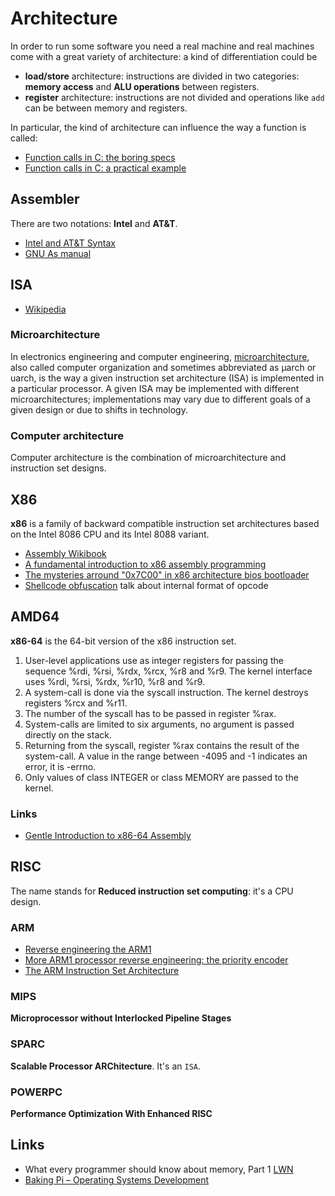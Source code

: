 # Architecture

In order to run some software you need a real machine and
real machines come with a great variety of architecture: a kind of differentiation
could be

 * **load/store** architecture: instructions are divided in two categories: **memory access** and **ALU operations** between registers.
 * **register** architecture: instructions are not divided and operations like ``add`` can be between memory and registers.

In particular, the kind of architecture can influence the way a function is called:

 - [Function calls in C: the boring specs](http://www.gghh.name/dibtp/2015/11/10/function-calls-in-c-the-boring-specs.html)
 - [Function calls in C: a practical example](http://www.gghh.name/dibtp/2015/11/11/function-calls-in-c-practical-example.html)

## Assembler

There are two notations: **Intel** and **AT&T**.

 - [Intel and AT&T Syntax](http://www.imada.sdu.dk/Courses/DM18/Litteratur/IntelnATT.htm)
 - [GNU As manual](http://tigcc.ticalc.org/doc/gnuasm.html)

## ISA

 - [Wikipedia](https://en.wikipedia.org/wiki/Instruction_set)

### Microarchitecture

In electronics engineering and computer engineering, [microarchitecture](https://en.wikipedia.org/wiki/Microarchitecture), also
called computer organization and sometimes abbreviated as µarch or uarch, is
the way a given instruction set architecture (ISA) is implemented in a
particular processor. A given ISA may be implemented with different
microarchitectures; implementations may vary due to different goals of a
given design or due to shifts in technology.

### Computer architecture

Computer architecture is the combination of microarchitecture and instruction set designs.

## X86

**x86** is a family of backward compatible instruction set architectures
based on the Intel 8086 CPU and its Intel 8088 variant.

 - [Assembly Wikibook](https://en.wikibooks.org/wiki/X86_Assembly)
 - [A fundamental introduction to x86 assembly programming](https://www.nayuki.io/page/a-fundamental-introduction-to-x86-assembly-programming)
 - [The mysteries arround "0x7C00" in x86 architecture bios bootloader](http://www.glamenv-septzen.net/en/view/6)
 - [Shellcode obfuscation](https://breakdev.org/x86-shellcode-obfuscation-part-2/) talk about internal format of opcode

## AMD64

**x86-64** is the 64-bit version of the x86 instruction set. 

1. User-level applications use as integer registers for passing the sequence %rdi, %rsi, %rdx, %rcx, %r8 and %r9. The kernel interface uses %rdi, %rsi, %rdx, %r10, %r8 and %r9.
2. A system-call is done via the syscall instruction. The kernel destroys registers %rcx and %r11.
3. The number of the syscall has to be passed in register %rax.
4. System-calls are limited to six arguments, no argument is passed directly on the stack.
5. Returning from the syscall, register %rax contains the result of the system-call. A value in the range between -4095 and -1 indicates an error, it is -errno.
6. Only values of class INTEGER or class MEMORY are passed to the kernel.

### Links

 - [Gentle Introduction to x86-64 Assembly](http://www.x86-64.org/documentation/assembly.html)

## RISC

The name stands for **Reduced instruction set computing**: it's a CPU design.

### ARM

 - [Reverse engineering the ARM1](http://www.righto.com/2015/12/reverse-engineering-arm1-ancestor-of.html)
 - [More ARM1 processor reverse engineering: the priority encoder](http://www.righto.com/2016/01/more-arm1-processor-reverse-engineering.html)
 - [The ARM Instruction Set Architecture](http://users.ece.utexas.edu/~valvano/EE345M/Arm_EE382N_4.pdf)

### MIPS

**Microprocessor without Interlocked Pipeline Stages**

### SPARC

**Scalable Processor ARChitecture**. It's an ``ISA``.

### POWERPC

**Performance Optimization With Enhanced RISC**

## Links

 - What every programmer should know about memory, Part 1 [LWN](http://lwn.net/Articles/250967/)
 - [Baking Pi – Operating Systems Development](https://www.cl.cam.ac.uk/projects/raspberrypi/tutorials/os/)
